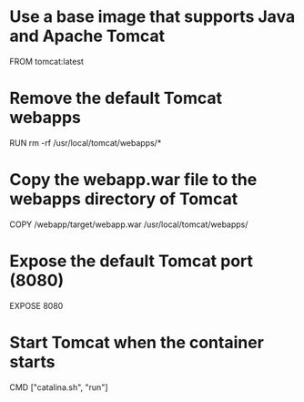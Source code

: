 # Use a base image that supports Java and Apache Tomcat
FROM tomcat:latest

# Remove the default Tomcat webapps
RUN rm -rf /usr/local/tomcat/webapps/*

# Copy the webapp.war file to the webapps directory of Tomcat
COPY /webapp/target/webapp.war /usr/local/tomcat/webapps/

# Expose the default Tomcat port (8080)
EXPOSE 8080

# Start Tomcat when the container starts
CMD ["catalina.sh", "run"]

